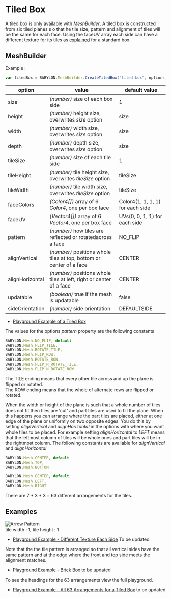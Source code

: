 # Tiled Box
A tiled box is only available with *MeshBuilder*. A tiled box is constructed from six tiled planes  s o that he tile size, pattern and alignment of tiles will be the same for each face. Using the faceUV array each side can have a different texture for its tiles as [explained](/how_to/createbox_per_face_textures_and_colors) for a standard box.

## MeshBuilder
Example :
```javascript
var tiledBox = BABYLON.MeshBuilder.CreateTiledBox("tiled box", options, scene);
```

option|value|default value
--------|-----|------------
size|_(number)_ size of each box side|1
height|_(number)_ height size, overwrites _size_ option|size
width|_(number)_ width size, overwrites _size_ option|size
depth|_(number)_ depth size,  overwrites _size_ option|size
tileSize|_(number)_ size of each tile side|1
tileHeight|_(number)_ tile height size, overwrites _tileSize_ option|tileSize
tileWidth|_(number)_ tile width size, overwrites _tileSize_ option|tileSize
faceColors|_(Color4[])_ array of 6 _Color4_, one per box face|Color4(1, 1, 1, 1) for each side
faceUV|_(Vector4[])_ array of 6 _Vector4_, one per box face| UVs(0, 0, 1, 1) for each side
pattern|_(number)_ how tiles are reflected or rotatedacross a face|NO_FLIP
alignVertical| _(number)_ positions whole tiles at top, bottom or center of a face|CENTER
alignHorizontal| _(number)_ positions whole tiles at left, right or center of a face|CENTER
updatable|_(boolean)_ true if the mesh is updatable|false
sideOrientation|_(number)_ side orientation|DEFAULTSIDE 

* [Playground Example of a Tiled Box](https://www.babylonjs-playground.com/#FAP6ZC)

The values for the options *pattern* property are the following constants

```javascript
BABYLON.Mesh.NO_FLIP, default
BABYLON.Mesh.FLIP_TILE,
BABYLON.Mesh.ROTATE_TILE,
BABYLON.Mesh.FLIP_ROW,
BABYLON.Mesh.ROTATE_ROW,
BABYLON.Mesh.FLIP_N_ROTATE_TILE,
BABYLON.Mesh.FLIP_N_ROTATE_ROW
```

The TILE ending means that every other tile across and up the plane is flipped or rotated.  
The ROW ending means that the whole of alternate rows are flipped or rotated.

When the width or height of the plane is such that a whole number of tiles does not fit then tiles are 'cut' and part tiles are used to fill the plane. When this happens you can arrange where the part tiles are placed, either at one edge of the plane or uniformly on two opposite edges. You do this by setting *alignVertical* and *alignHorizontal* in the options with where you want whole tiles to be placed. For example setting *alignHorizontal* to *LEFT* means that the leftmost column of tiles will be whole ones and part tiles will be in the rightmost column. The following constants are available for *alignVertical* and *alignHorizontal*

```javascript
BABYLON.Mesh.CENTER, default
BABYLON.Mesh.TOP,
BABYLON.Mesh.BOTTOM
```

```javascript
BABYLON.Mesh.CENTER, default
BABYLON.Mesh.LEFT,
BABYLON.Mesh.RIGHT
```

There are 7 * 3 * 3 = 63 different arrangements for the tiles.

## Examples

![Arrow Pattern](/img/how_to/mesh/tiles6.jpg)  
tile width : 1, tile height : 1 
* [Playground Example - Different Texture Each Side](https://www.babylonjs-playground.com/#Z5JFSM#13) To be updated

Note that the the tile pattern is arranged so that all vertical sides have the same pattern and at the edge where the front and top side meets the alignment matches.   
* [Playground Example - Brick Box](https://www.babylonjs-playground.com/#Z5JFSM#12) to be updated

To see the headings for the 63 arrangements view the full playground.
* [Playground Example - All 63 Arrangements for a Tiled Box](https://www.babylonjs-playground.com/#Z5JFSM#3) to be updated